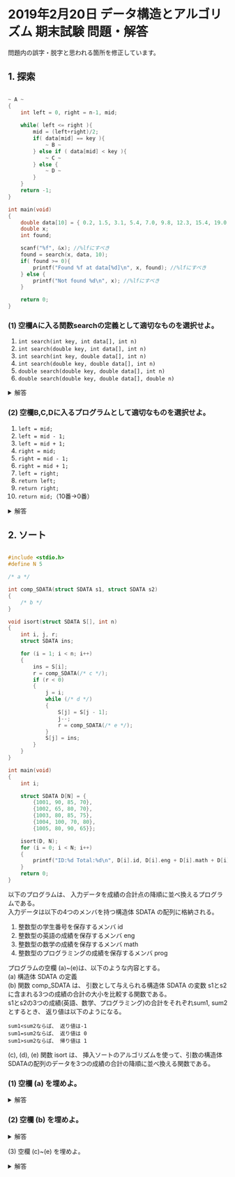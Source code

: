 # 2019年2月20日 データ構造とアルゴリズム 期末試験 問題・解答

問題内の誤字・脱字と思われる箇所を修正しています。

## 1. 探索

```c

~ A ~
{
    int left = 0, right = n-1, mid;
    
    while( left <= right ){
        mid = (left+right)/2;
        if( data[mid] == key ){
            ~ B ~
        } else if ( data[mid] < key ){
            ~ C ~
        } else {
            ~ D ~
        }
    }
    return -1;
}

int main(void)
{
    double data[10] = { 0.2, 1.5, 3.1, 5.4, 7.0, 9.8, 12.3, 15.4, 19.0, 24.6};
    double x;
    int found;

    scanf("%f", &x); //%lfにすべき
    found = search(x, data, 10);
    if( found >= 0){
        printf("Found %f at data[%d]\n", x, found); //%lfにすべき
    } else {
        printf("Not found %d\n", x); //%lfにすべき
    }

    return 0;
}

```

### (1) 空欄Aに入る関数searchの定義として適切なものを選択せよ。

1. `int search(int key, int data[], int n)`
2. `int search(double key, int data[], int n)`
3. `int search(int key, double data[], int n)`
4. `int search(double key, double data[], int n)`
5. `double search(double key, double data[], int n)`
6. `double search(double key, double data[], double n)`


<details><summary>解答</summary>

**4 - `int search(double key, double data[], int n)`**

> 解説  
> main関数を見ると`found = search(x, data, 10);`の行でsearch関数が使われています。  
> ここから逆算して考えると、  
>  - foundはint型で定義されている→search関数の返り値はint型である
>  - xはdouble型→search関数の第一引数（key）はdouble型
>  - main関数内のdataはdouble型→search関数の第二引数（data）はdouble型
>  - `10`はint型→search関数の第三引数（n）はint型
> 
> ちなみに、C言語内で数字や文字をそのまま書く（リテラル）は以下のような扱いになります。
> `10`→int型  
> `10.0`→double型（floatよりdoubleが優先されます）  
> `'1'`→char型（文字）  
> `"1"`→char*型（文字列）

</details>

### (2) 空欄B,C,Dに入るプログラムとして適切なものを選択せよ。

1. `left = mid;`
2. `left = mid - 1;`
3. `left = mid + 1;`
4. `right = mid;`
5. `right = mid - 1;`
6. `right = mid + 1;`
7. `left = right;`
8. `return left;`
9. `return right;`
10. `return mid;`（10番→0番）

<details><summary>解答</summary>

**B-0 `return mid;`**  
**C-3 `left = mid + 1;`**  
**D-5 `right = mid - 1;`**

> 解説  
> 二分探索法です。

</details>

## 2. ソート

```c

#include <stdio.h>
#define N 5

/* a */

int comp_SDATA(struct SDATA s1, struct SDATA s2)
{
    /* b */
}

void isort(struct SDATA S[], int n)
{
    int i, j, r;
    struct SDATA ins;

    for (i = 1; i < n; i++)
    {
        ins = S[i];
        r = comp_SDATA(/* c */);
        if (r < 0)
        {
            j = i;
            while (/* d */)
            {
                S[j] = S[j - 1];
                j--;
                r = comp_SDATA(/* e */);
            }
            S[j] = ins;
        }
    }
}

int main(void)
{
    int i;

    struct SDATA D[N] = {
        {1001, 90, 85, 70},
        {1002, 65, 80, 70},
        {1003, 80, 85, 75},
        {1004, 100, 70, 80},
        {1005, 80, 90, 65}};

    isort(D, N);
    for (i = 0; i < N; i++)
    {
        printf("ID:%d Total:%d\n", D[i].id, D[i].eng + D[i].math + D[i].prog);
    }
    return 0;
}
```

以下のプログラムは、 入力データを成績の合計点の降順に並べ換えるプログラムである。  
入力データは以下の4つのメンバを持つ構造体 SDATA の配列に格納される。  
1. 整数型の学生番号を保存するメンバ id
2. 整数型の英語の成績を保存するメンバ eng
3. 整数型の数学の成績を保存するメンバ math
4. 整数型のプログラミングの成績を保存するメンバ prog

プログラムの空欄 (a)~(e)は、以下のような内容とする。  
(a) 構造体 SDATA の定義  
(b) 関数 comp_SDATA は、 引数として与えられる構造体 SDATA の変数 s1とs2に含まれる3つの成績の合計の大小を比較する関数である。  
s1とs2の3つの成績(英語、数学、プログラミング)の合計をそれぞれsum1, sum2とするとき、 返り値は以下のようになる。  

    sum1<sum2ならば、 返り値は-1
    sum1=sum2ならば、 返り値は 0
    sum1>sum2ならば、 帰り値は 1

(c), (d), (e) 関数 isort は、 挿入ソートのアルゴリズムを使って、引数の構造体 SDATAの配列のデータを3つの成績の合計の降順に並べ換える関数である。  

### (1) 空欄 (a) を埋めよ。

<details><summary>解答</summary>

```c
struct SDATA
{
    int id;
    int eng;
    int math;
    int prog;
};
```

> (a) 問題文の通りに構造体を宣言します。  

</details>

### (2) 空欄 (b) を埋めよ。

<details><summary>解答</summary>

```c
    int sum1, sum2;
    sum1 = s1.eng + s1.math + s1.prog;
    sum2 = s2.eng + s2.math + s2.prog;
    if (sum1 < sum2)
    {
        return -1;
    }
    else if (sum1 == sum2)
    {
        return 0;
    }
    else
    {
        return 1;
    }
```

> (b) 問題文の通りに関数を定義します、if文は条件式なので`==`を使うことを忘れないでください。  

</details>

(3) 空欄 (c)~(e) を埋めよ。

<details><summary>解答</summary>

```c
(c) S[i - 1], ins
(d) j > 0 && r < 0
(e) S[j], ins
```

> (c)~(e) 挿入ソートを実装します。moodleであれば試行しながら行えますが、手書きだと厳しいです。しっかりトレースをして確認してください。

</details>
